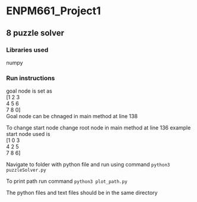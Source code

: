 # ENPM661_Project1
## 8 puzzle solver

### Libraries used
numpy

### Run instructions
goal node is set as <br />
[1 2 3 <br />
 4 5 6 <br />
 7 8 0] <br />
Goal node can be chnaged in main method at line 138


To change start node change root node in main method at line 136
example start node used is <br />
[1 0 3 <br />
 4 2 5 <br />
 7 8 6] <br />
 
Navigate to folder with python file and run using command
`python3 puzzleSolver.py`

To print path run command
`python3 plot_path.py`

The python files and text files should be in the same directory
